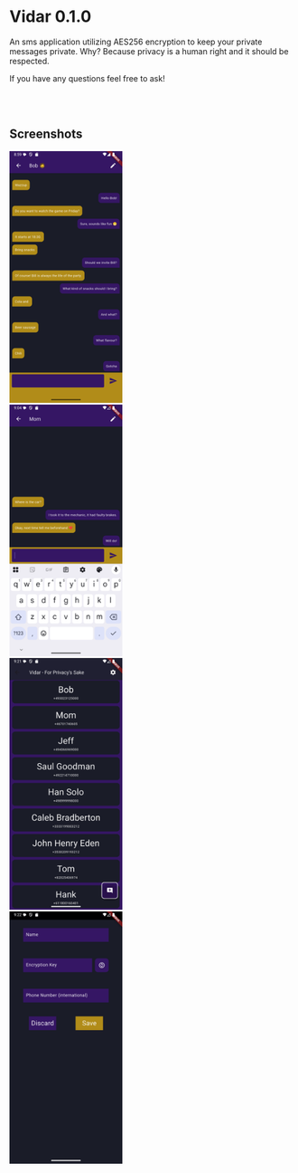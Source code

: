 # Vidar 0.1.0
An sms application utilizing AES256 encryption to keep your private messages private.
Why? Because privacy is a human right and it should be respected.

If you have any questions feel free to ask!

<br><br>

## Screenshots
<img src="screenshots/chat_bob.png" width="200px">
<br>
<img src="screenshots/chat_mom.png" width="200px">
<br>
<img src="screenshots/contact_list.png" width="200px">
<br>
<img src="screenshots/edit_contact.png" width="200px">


